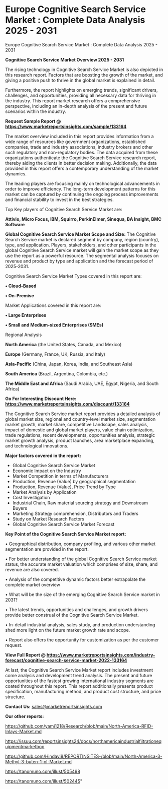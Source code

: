 # Europe Cognitive Search Service Market : Complete Data Analysis 2025 - 2031
 Europe Cognitive Search Service Market : Complete Data Analysis 2025 - 2031

<Strong> Cognitive Search Service Market Overview 2025 - 2031</strong>

The rising technology in Cognitive Search Service Market is also depicted in this research report. Factors that are boosting the growth of the market, and giving a positive push to thrive in the global market is explained in detail.

Furthermore, the report highlights on emerging trends, significant drivers, challenges, and opportunities, providing all necessary data for thriving in the industry. This report market research offers a comprehensive perspective, including an in-depth analysis of the present and future scenarios within the industry.

<strong>Request Sample Report @ <a href=https://www.marketreportsinsights.com/sample/133164>https://www.marketreportsinsights.com/sample/133164</a></strong>

The market overview included in this report provides information from a wide range of resources like government organizations, established companies, trade and industry associations, industry brokers and other such regulatory and non-regulatory bodies. The data acquired from these organizations authenticate the Cognitive Search Service research report, thereby aiding the clients in better decision making. Additionally, the data provided in this report offers a contemporary understanding of the market dynamics.

The leading players are focusing mainly on technological advancements in order to improve efficiency. The long-term development patterns for this market can be captured by continuing the ongoing process improvements and financial stability to invest in the best strategies.

Top Key players of Cognitive Search Service Market are:

<strong>Attivio, Micro Focus, IBM, Squirro, PerkinElmer, Sinequa, BA Insight, BMC Software</strong>

<strong><b>Global Cognitive Search Service Market Scope and Size:</b></strong>
The Cognitive Search Service market is declared segment by company, region (country), type, and application. Players, stakeholders, and other participants in the global Cognitive Search Service market will gain the market scope as they use the report as a powerful resource. The segmental analysis focuses on revenue and product by type and application and the forecast period of 2025-2031.

Cognitive Search Service Market Types covered in this report are:

<strong>• Cloud-Based

• On-Premise</strong>

Market Applications covered in this report are:

<strong>• Large Enterprises

• Small and Medium-sized Enterprises (SMEs)</strong> 

Regional Analysis

<strong>North America</strong> (the United States, Canada, and Mexico)

<strong>Europe</strong> (Germany, France, UK, Russia, and Italy)

<strong>Asia-Pacific</strong> (China, Japan, Korea, India, and Southeast Asia)

<strong>South America</strong> (Brazil, Argentina, Colombia, etc.)

<strong>The Middle East and Africa</strong> (Saudi Arabia, UAE, Egypt, Nigeria, and South Africa)

<strong>Go For Interesting Discount Here: <a href=https://www.marketreportsinsights.com/discount/133164>https://www.marketreportsinsights.com/discount/133164</a></strong>

The Cognitive Search Service market report provides a detailed analysis of global market size, regional and country-level market size, segmentation market growth, market share, competitive Landscape, sales analysis, impact of domestic and global market players, value chain optimization, trade regulations, recent developments, opportunities analysis, strategic market growth analysis, product launches, area marketplace expanding, and technological innovations.

<strong><b>Major factors covered in the report:</b></strong>
<ul>
  <li>Global Cognitive Search Service Market </li>
  <li>Economic Impact on the Industry</li>
  <li>Market Competition in terms of Manufacturers</li>
  <li>Production, Revenue (Value) by geographical segmentation</li>
  <li>Production, Revenue (Value), Price Trend by Type</li>
  <li>Market Analysis by Application</li>
  <li>Cost Investigation</li>
  <li>Industrial Chain, Raw material sourcing strategy and Downstream Buyers</li>
  <li>Marketing Strategy comprehension, Distributors and Traders</li>
  <li>Study on Market Research Factors</li>
  <li>Global Cognitive Search Service Market Forecast</li>
</ul>

<strong><b>Key Point of the Cognitive Search Service Market report:</b></strong>

• Geographical distribution, company profiling, and various other market segmentation are provided in the report.

• For better understanding of the global Cognitive Search Service market status, the accurate market valuation which comprises of size, share, and revenue are also covered.

• Analysis of the competitive dynamic factors better extrapolate the complete market overview

• What will be the size of the emerging Cognitive Search Service market in 2031?

• The latest trends, opportunities and challenges, and growth drivers provide better construal of the Cognitive Search Service Market.

• In-detail industrial analysis, sales study, and production understanding shed more light on the future market growth rate and scope.

• Report also offers the opportunity for customization as per the customer request.

<strong><b>View Full Report @ <a href=https://www.marketreportsinsights.com/industry-forecast/cognitive-search-service-market-2022-133164>https://www.marketreportsinsights.com/industry-forecast/cognitive-search-service-market-2022-133164</a></b></strong>


At last, the Cognitive Search Service Market report includes investment come analysis and development trend analysis. The present and future opportunities of the fastest growing international industry segments are coated throughout this report. This report additionally presents product specification, manufacturing method, and product cost structure, and price structure.

<strong>Contact Us:</strong>
sales@marketreportsinsights.com

<strong>Our other reports:</strong>

<a href=https://github.com/yami1218/Research/blob/main/North-America-RFID-Inlays-Market.md>https://github.com/yami1218/Research/blob/main/North-America-RFID-Inlays-Market.md</a>

<a href=https://issuu.com/reportsinsights24/docs/northamericaindustrialfiltrationequipmentmarketboo>https://issuu.com/reportsinsights24/docs/northamericaindustrialfiltrationequipmentmarketboo</a>

<a href=https://github.com/Hindavi8/REPORTINSITES-/blob/main/North-America-3-Methyl-3-buten-1-ol-Market.md>https://github.com/Hindavi8/REPORTINSITES-/blob/main/North-America-3-Methyl-3-buten-1-ol-Market.md</a>

<a href=https://tanomuno.com/illust/505498>https://tanomuno.com/illust/505498</a>

<a href=https://tanomuno.com/illust/502445>https://tanomuno.com/illust/502445</a>"
